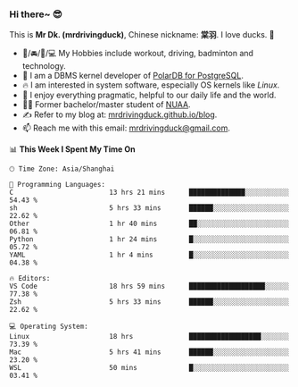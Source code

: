 ### Hi there~ 😎

This is **Mr Dk. (mrdrivingduck)**, Chinese nickname: **棠羽**. I love ducks. 🦆

- 💪/🚘/🏸/💻 My Hobbies include workout, driving, badminton and technology.
- 🍊 I am a DBMS kernel developer of [PolarDB for PostgreSQL](https://github.com/ApsaraDB/PolarDB-for-PostgreSQL).
- 🔥 I am interested in system software, especially OS kernels like *Linux*.
- 🔧 I enjoy everything pragmatic, helpful to our daily life and the world.
- 👨‍🎓 Former bachelor/master student of [NUAA](https://en.wikipedia.org/wiki/Nanjing_University_of_Aeronautics_and_Astronautics).
- ✍ Refer to my blog at: [mrdrivingduck.github.io/blog](https://mrdrivingduck.github.io/blog/).
- 📫 Reach me with this email: [mrdrivingduck@gmail.com](mailto:mrdrivingduck@gmail.com).

<!--START_SECTION:waka-->
📊 **This Week I Spent My Time On** 

```text
🕑︎ Time Zone: Asia/Shanghai

💬 Programming Languages: 
C                        13 hrs 21 mins      ██████████████░░░░░░░░░░░   54.43 % 
sh                       5 hrs 33 mins       ██████░░░░░░░░░░░░░░░░░░░   22.62 % 
Other                    1 hr 40 mins        ██░░░░░░░░░░░░░░░░░░░░░░░   06.81 % 
Python                   1 hr 24 mins        █░░░░░░░░░░░░░░░░░░░░░░░░   05.72 % 
YAML                     1 hr 4 mins         █░░░░░░░░░░░░░░░░░░░░░░░░   04.38 % 

🔥 Editors: 
VS Code                  18 hrs 59 mins      ███████████████████░░░░░░   77.38 % 
Zsh                      5 hrs 33 mins       ██████░░░░░░░░░░░░░░░░░░░   22.62 % 

💻 Operating System: 
Linux                    18 hrs              ██████████████████░░░░░░░   73.39 % 
Mac                      5 hrs 41 mins       ██████░░░░░░░░░░░░░░░░░░░   23.20 % 
WSL                      50 mins             █░░░░░░░░░░░░░░░░░░░░░░░░   03.41 % 
```


<!--END_SECTION:waka-->

<!-- ![Mr Dk.'s GitHub Stats](https://github-readme-stats.vercel.app/api?username=mrdrivingduck&count_private&show_icons=true&theme=buefy) -->

<!-- ![Most Used Languages](https://github-readme-stats.vercel.app/api/top-langs/?username=mrdrivingduck&exclude_repo=mips32-CPU,snort-tcp-socket&theme=buefy&layout=compact&langs_count=10) -->


<!--
**mrdrivingduck/mrdrivingduck** is a ✨ _special_ ✨ repository because its `README.md` (this file) appears on your GitHub profile.

Here are some ideas to get you started:

- 🔭 I’m currently working on ...
- 🌱 I’m currently learning ...
- 👯 I’m looking to collaborate on ...
- 🤔 I’m looking for help with ...
- 💬 Ask me about ...
- 📫 How to reach me: ...
- 😄 Pronouns: ...
- ⚡ Fun fact: ...
-->
